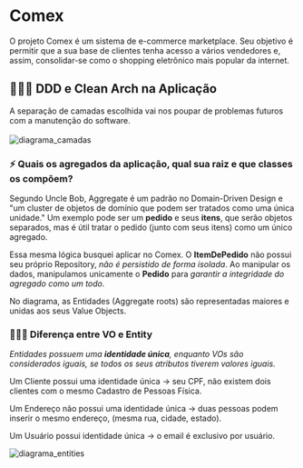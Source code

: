 # Comex

O projeto Comex é um sistema de e-commerce marketplace. Seu objetivo é permitir que a sua base de clientes tenha acesso
a vários vendedores e, assim, consolidar-se como o shopping eletrônico mais popular da internet.
<br>

## 👩🏼‍💻 DDD e Clean Arch na Aplicação
A separação de camadas escolhida vai nos poupar de problemas futuros com a manutenção do software.
<br>
<br>
![diagrama_camadas](https://user-images.githubusercontent.com/52979585/176940825-b37634de-49ee-44d5-a929-a441fe65a8ed.png) 


### ⚡ Quais os agregados da aplicação, qual sua raiz e que classes os compõem?
Segundo Uncle Bob, Aggregate é um padrão no Domain-Driven Design e "um cluster de objetos de domínio que podem ser tratados como uma única unidade."
Um exemplo pode ser um **pedido** e seus **itens**, que serão objetos separados, mas é útil tratar o pedido (junto com seus itens) como um único agregado.

Essa mesma lógica busquei aplicar no Comex. O **ItemDePedido** não possui seu próprio Repository, *não é persistido de forma isolada*. 
Ao manipular os dados, manipulamos unicamente o **Pedido** para *garantir a integridade do agregado como um todo.*

No diagrama, as Entidades (Aggregate roots) são representadas maiores e unidas aos seus Value Objects. 

### 🕵🏼‍♀️ Diferença entre VO e Entity
*Entidades possuem uma **identidade única**, enquanto VOs são considerados iguais, se todos os seus atributos tiverem valores iguais.*

Um Cliente possui uma identidade única -> seu CPF, não existem dois clientes com o mesmo Cadastro de Pessoas Física.

Um Endereço não possui uma identidade única -> duas pessoas podem inserir o mesmo endereço, (mesma rua, cidade, estado).

Um Usuário possui identidade única -> o email é exclusivo por usuário.

![diagrama_entities](https://user-images.githubusercontent.com/52979585/176958110-3d755104-9d98-4536-9430-d9c2f1fc2401.png)

